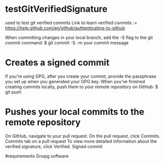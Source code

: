 # testGitVerifiedSignature
used to test git verified commits
Link to learn verified commits := https://help.github.com/en/github/authenticating-to-github

When committing changes in your local branch, add the -S flag to the git commit command:
$ git commit -S -m your commit message
# Creates a signed commit
If you're using GPG, after you create your commit, provide the passphrase you set up when you generated your GPG key.
When you've finished creating commits locally, push them to your remote repository on GitHub:
$ git push
# Pushes your local commits to the remote repository
On GitHub, navigate to your pull request.
On the pull request, click  Commits.
Commits tab on a pull request
To view more detailed information about the verified signature, click Verified.
Signed commit

#requirements
Gnupg software